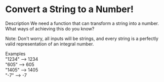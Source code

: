 # Convert a String to a Number!

Description
We need a function that can transform a string into a number. What ways of achieving this do you know?  

Note: Don't worry, all inputs will be strings, and every string is a perfectly valid representation of an integral number.  

Examples  
"1234" --> 1234  
"605"  --> 605  
"1405" --> 1405  
"-7" --> -7  